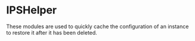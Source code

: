 # IPSHelper
These modules are used to quickly cache the configuration of an instance to restore it after it has been deleted.
